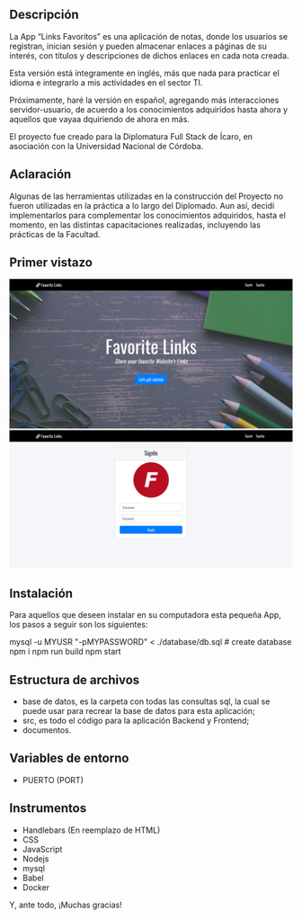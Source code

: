 ## Descripción

La App “Links Favoritos” es una aplicación de notas, donde los usuarios se registran, inician sesión y pueden almacenar enlaces a páginas de su interés, con títulos y descripciones de dichos enlaces en cada nota creada.

Esta versión está íntegramente en inglés, más que nada para practicar el idioma e integrarlo a mis actividades en el sector TI.

Próximamente, haré la versión en español, agregando más interacciones servidor-usuario, de acuerdo a los conocimientos adquiridos hasta ahora y aquellos que vayaa dquiriendo de ahora en más.

El proyecto fue creado para la Diplomatura Full Stack de Ícaro, en asociación con la Universidad Nacional de Córdoba.

## Aclaración

Algunas de las herramientas utilizadas en la construcción del Proyecto no fueron utilizadas en la práctica a lo largo del Diplomado. Aun así, decidí implementarlos para complementar los conocimientos adquiridos, hasta el momento, en las distintas capacitaciones realizadas, incluyendo las prácticas de la Facultad.

## Primer vistazo

![](docs/screenshot2.png)
![](docs/screenshot.png)

## Instalación

Para aquellos que deseen instalar en su computadora esta pequeña App, los pasos a seguir son los siguientes:

mysql -u MYUSR "-pMYPASSWORD" < ./database/db.sql # create database
npm i
npm run build
npm start

## Estructura de archivos

- base de datos, es la carpeta con todas las consultas sql, la cual se puede usar para recrear la base de datos para esta aplicación;
- src, es todo el código para la aplicación Backend y Frontend;
- documentos.

## Variables de entorno

- PUERTO (PORT)

## Instrumentos

- Handlebars (En reemplazo de HTML)
- CSS
- JavaScript
- Nodejs
- mysql
- Babel
- Docker

Y, ante todo, ¡Muchas gracias!
